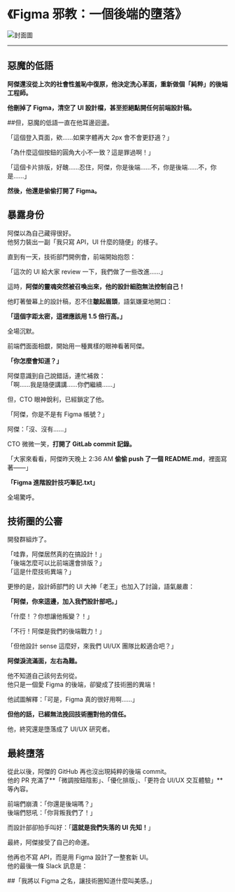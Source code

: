 # 《Figma 邪教：一個後端的墮落》


![封面圖](/images/f002.webp)

---

## 惡魔的低語

**阿傑還沒從上次的社會性羞恥中復原，他決定洗心革面，重新做個「純粹」的後端工程師。**  

**他刪掉了 Figma，清空了 UI 設計檔，甚至拒絕點開任何前端設計稿。**  

##但，惡魔的低語一直在他耳邊迴盪。
 

「這個登入頁面，欸……如果字體再大 2px 會不會更舒適？」  

「為什麼這個按鈕的圓角大小不一致？這是罪過啊！」  

「這個卡片排版，好醜……忍住，阿傑，你是後端……不，你是後端……不，你是……」  

**然後，他還是偷偷打開了 Figma。**  



## 暴露身份

阿傑以為自己藏得很好。  
他努力裝出一副「我只寫 API，UI 什麼的隨便」的樣子。  

直到有一天，技術部門開例會，前端開始抱怨：  

「這次的 UI 給大家 review 一下，我們做了一些改進……」  

這時，**阿傑的靈魂突然被召喚出來，他的設計細胞無法控制自己！**  

他盯著螢幕上的設計稿，忍不住**皺起眉頭**，語氣嫌棄地開口：  

**「這個字距太密，這裡應該用 1.5 倍行高。」**  

全場沉默。  

前端們面面相覷，開始用一種異樣的眼神看著阿傑。  

**「你怎麼會知道？」**  

阿傑意識到自己說錯話，連忙補救：  
「啊……我是隨便講講……你們繼續……」  

但，CTO 眼神銳利，已經鎖定了他。  

「阿傑，你是不是有 Figma 帳號？」  

阿傑：「沒、沒有……」  

CTO 微微一笑，**打開了 GitLab commit 記錄。**  

「大家來看看，阿傑昨天晚上 2:36 AM **偷偷 push 了一個 README.md**，裡面寫著——」  

**「Figma 進階設計技巧筆記.txt」**  

全場驚呼。  



## 技術圈的公審

開發群組炸了。  

「哇靠，阿傑居然真的在搞設計！」  
「後端怎麼可以比前端還會排版？」  
「這是什麼技術異端？」  

更慘的是，設計師部門的 UI 大神「老王」也加入了討論，語氣嚴肅：  

**「阿傑，你來這邊，加入我們設計部吧。」**  

「什麼！？你想讓他叛變？！」  

「不行！阿傑是我們的後端戰力！」  

「但他設計 sense 這麼好，來我們 UI/UX 團隊比較適合吧？」  

**阿傑淚流滿面，左右為難。**  

他不知道自己該何去何從。  
他只是一個愛 Figma 的後端，卻變成了技術圈的異端！  

他試圖解釋：「可是，Figma 真的很好用啊……」  

**但他的話，已經無法挽回技術圈對他的信任。**  

他，終究還是墮落成了 UI/UX 研究者。  



## **最終墮落**

從此以後，阿傑的 GitHub 再也沒出現純粹的後端 commit。  
他的 PR 充滿了**「微調按鈕陰影」、「優化排版」、「更符合 UI/UX 交互體驗」**等內容。  

前端們崩潰：「你還是後端嗎？」  
後端們怒吼：「你背叛我們了！」  

而設計部卻拍手叫好：「**這就是我們失落的 UI 先知！**」  

最終，阿傑接受了自己的命運。  

他再也不寫 API，而是用 Figma 設計了一整套新 UI。  
他的最後一條 Slack 訊息是：  

##「我將以 Figma 之名，讓技術圈知道什麼叫美感。」  
